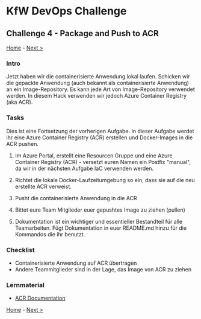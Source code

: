 # KfW DevOps Challenge

## Challenge 4 - Package and Push to ACR

[Home](../../README.md) - [Next >](../challenge05/README.md)

### Intro

Jetzt haben wir die containerisierte Anwendung lokal laufen. Schicken wir die gepackte Anwendung (auch bekannt als containerisierte Anwendung) an ein Image-Repository. Es kann jede Art von Image-Repository verwendet werden. In diesem Hack verwenden wir jedoch Azure Container Registry (aka ACR).

### Tasks

Dies ist eine Fortsetzung der vorherigen Aufgabe. In dieser Aufgabe werdet ihr eine Azure Container Registry (ACR) erstellen und Docker-Images in die ACR pushen.

1. Im Azure Portal, erstellt eine Resourcen Gruppe und eine Azure Container Registry (ACR) - versetzt euren Namen ein Postfix "manual", da wir in der nächsten Aufgabe IaC verwenden werden.

2. Richtet die lokale Docker-Laufzeitumgebung so ein, dass sie auf die neu erstellte ACR verweist.

3. Pusht die containerisierte Anwendung in die ACR

4. Bittet eure Team Mitglieder euer gepushtes Image zu ziehen (pullen)
   
5. Dokumentation ist ein wichtiger und essentieller Bestandteil für alle Teamarbeiten. Fügt Dokumentation in euer README.md hinzu für die Kommandos die ihr benutzt. 

### Checklist

- Containerisierte Anwendung auf ACR übertragen 
- Andere Teammitglieder sind in der Lage, das Image von ACR zu ziehen

### Lernmaterial

- [ACR Documentation](https://docs.microsoft.com/en-us/azure/container-registry/)


[Home](../../README.md) - [Next >](../challenge05/README.md)